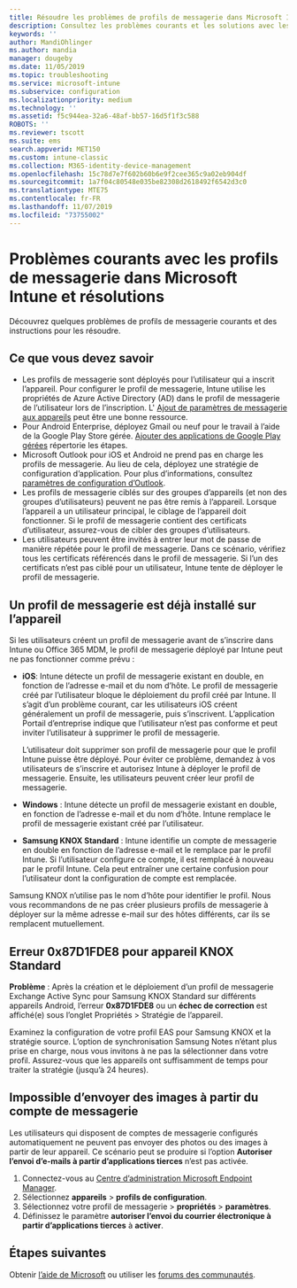 ```yaml
---
title: Résoudre les problèmes de profils de messagerie dans Microsoft Intune - Azure | Microsoft Docs
description: Consultez les problèmes courants et les solutions avec les profils de messagerie dans Microsoft Intune, notamment les profils de messagerie en double et les erreurs sur les appareils Android Samsung KNOX Standard.
keywords: ''
author: MandiOhlinger
ms.author: mandia
manager: dougeby
ms.date: 11/05/2019
ms.topic: troubleshooting
ms.service: microsoft-intune
ms.subservice: configuration
ms.localizationpriority: medium
ms.technology: ''
ms.assetid: f5c944ea-32a6-48af-bb57-16d5f1f3c588
ROBOTS: ''
ms.reviewer: tscott
ms.suite: ems
search.appverid: MET150
ms.custom: intune-classic
ms.collection: M365-identity-device-management
ms.openlocfilehash: 15c78d7e7f602b60b6e9f2cee365c9a02eb904df
ms.sourcegitcommit: 1a7f04c80548e035be82308d2618492f6542d3c0
ms.translationtype: MTE75
ms.contentlocale: fr-FR
ms.lasthandoff: 11/07/2019
ms.locfileid: "73755002"
---
```

# <a name="common-issues-and-resolutions-with-email-profiles-in-microsoft-intune"></a>Problèmes courants avec les profils de messagerie dans Microsoft Intune et résolutions

Découvrez quelques problèmes de profils de messagerie courants et des instructions pour les résoudre.

## <a name="what-you-need-to-know"></a>Ce que vous devez savoir

- Les profils de messagerie sont déployés pour l’utilisateur qui a inscrit l’appareil. Pour configurer le profil de messagerie, Intune utilise les propriétés de Azure Active Directory (AD) dans le profil de messagerie de l’utilisateur lors de l’inscription. L' [Ajout de paramètres de messagerie aux appareils](email-settings-configure.md) peut être une bonne ressource.
- Pour Android Enterprise, déployez Gmail ou neuf pour le travail à l’aide de la Google Play Store gérée. [Ajouter des applications de Google Play gérées](../apps/apps-add-android-for-work.md) répertorie les étapes.
- Microsoft Outlook pour iOS et Android ne prend pas en charge les profils de messagerie. Au lieu de cela, déployez une stratégie de configuration d’application. Pour plus d’informations, consultez [paramètres de configuration d’Outlook](../apps/app-configuration-policies-outlook.md).
- Les profils de messagerie ciblés sur des groupes d’appareils (et non des groupes d’utilisateurs) peuvent ne pas être remis à l’appareil. Lorsque l’appareil a un utilisateur principal, le ciblage de l’appareil doit fonctionner. Si le profil de messagerie contient des certificats d’utilisateur, assurez-vous de cibler des groupes d’utilisateurs.
- Les utilisateurs peuvent être invités à entrer leur mot de passe de manière répétée pour le profil de messagerie. Dans ce scénario, vérifiez tous les certificats référencés dans le profil de messagerie. Si l’un des certificats n’est pas ciblé pour un utilisateur, Intune tente de déployer le profil de messagerie.

## <a name="device-already-has-an-email-profile-installed"></a>Un profil de messagerie est déjà installé sur l’appareil

Si les utilisateurs créent un profil de messagerie avant de s’inscrire dans Intune ou Office 365 MDM, le profil de messagerie déployé par Intune peut ne pas fonctionner comme prévu :

- **iOS**: Intune détecte un profil de messagerie existant en double, en fonction de l’adresse e-mail et du nom d’hôte. Le profil de messagerie créé par l’utilisateur bloque le déploiement du profil créé par Intune. Il s’agit d’un problème courant, car les utilisateurs iOS créent généralement un profil de messagerie, puis s’inscrivent. L’application Portail d’entreprise indique que l’utilisateur n’est pas conforme et peut inviter l’utilisateur à supprimer le profil de messagerie.

  L’utilisateur doit supprimer son profil de messagerie pour que le profil Intune puisse être déployé. Pour éviter ce problème, demandez à vos utilisateurs de s’inscrire et autorisez Intune à déployer le profil de messagerie. Ensuite, les utilisateurs peuvent créer leur profil de messagerie.

- **Windows** : Intune détecte un profil de messagerie existant en double, en fonction de l’adresse e-mail et du nom d’hôte. Intune remplace le profil de messagerie existant créé par l’utilisateur.

- **Samsung KNOX Standard** : Intune identifie un compte de messagerie en double en fonction de l’adresse e-mail et le remplace par le profil Intune. Si l’utilisateur configure ce compte, il est remplacé à nouveau par le profil Intune. Cela peut entraîner une certaine confusion pour l’utilisateur dont la configuration de compte est remplacée.

Samsung KNOX n’utilise pas le nom d’hôte pour identifier le profil. Nous vous recommandons de ne pas créer plusieurs profils de messagerie à déployer sur la même adresse e-mail sur des hôtes différents, car ils se remplacent mutuellement.

## <a name="error-0x87d1fde8-for-knox-standard-device"></a>Erreur 0x87D1FDE8 pour appareil KNOX Standard

**Problème** : Après la création et le déploiement d’un profil de messagerie Exchange Active Sync pour Samsung KNOX Standard sur différents appareils Android, l’erreur **0x87D1FDE8** ou un **échec de correction** est affiché(e) sous l’onglet Propriétés > Stratégie de l’appareil.

Examinez la configuration de votre profil EAS pour Samsung KNOX et la stratégie source. L’option de synchronisation Samsung Notes n’étant plus prise en charge, nous vous invitons à ne pas la sélectionner dans votre profil. Assurez-vous que les appareils ont suffisamment de temps pour traiter la stratégie (jusqu’à 24 heures).

## <a name="unable-to-send-images-from--email-account"></a>Impossible d’envoyer des images à partir du compte de messagerie

Les utilisateurs qui disposent de comptes de messagerie configurés automatiquement ne peuvent pas envoyer des photos ou des images à partir de leur appareil. Ce scénario peut se produire si l’option **Autoriser l’envoi d’e-mails à partir d’applications tierces** n’est pas activée.

1. Connectez-vous au [Centre d’administration Microsoft Endpoint Manager](https://go.microsoft.com/fwlink/?linkid=2109431).
2. Sélectionnez **appareils** > **profils de configuration**.
3. Sélectionnez votre profil de messagerie > **propriétés**  > **paramètres**.
4. Définissez le paramètre **autoriser l’envoi du courrier électronique à partir d’applications tierces** à **activer**.

## <a name="next-steps"></a>Étapes suivantes

Obtenir [l’aide de Microsoft](../fundamentals/get-support.md) ou utiliser les [forums des communautés](https://social.technet.microsoft.com/Forums/en-US/home?category=microsoftintune).
